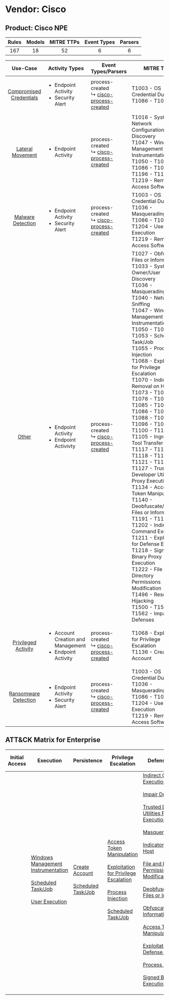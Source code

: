 Vendor: Cisco
=============
Product: Cisco NPE
------------------
| Rules | Models | MITRE TTPs | Event Types | Parsers |
|:-----:|:------:|:----------:|:-----------:|:-------:|
|  167  |   18   |     52     |      6      |    6    |

|                                 Use-Case                                  | Activity Types                                                              | Event Types/Parsers                                                                                   | MITRE TTP                                                                                                                                                                                                                                                                                                                                                                                                                                                                                                                                                                                                                                                                                                                                                                                                                                                                                                                                                                                     | Content                                              |
|:-------------------------------------------------------------------------:| --------------------------------------------------------------------------- | ----------------------------------------------------------------------------------------------------- | --------------------------------------------------------------------------------------------------------------------------------------------------------------------------------------------------------------------------------------------------------------------------------------------------------------------------------------------------------------------------------------------------------------------------------------------------------------------------------------------------------------------------------------------------------------------------------------------------------------------------------------------------------------------------------------------------------------------------------------------------------------------------------------------------------------------------------------------------------------------------------------------------------------------------------------------------------------------------------------------- | ---------------------------------------------------- |
| [Compromised Credentials](../UseCases/usecase_compromised_credentials.md) | <ul><li>Endpoint Activity</li><li>Security Alert</li></ul>                  |  process-created<br> ↳ [cisco-process-created](../Parsers/parserContent_cisco-process-created.md)<br> | T1003 - OS Credential Dumping<br>T1086 - T1086<br>                                                                                                                                                                                                                                                                                                                                                                                                                                                                                                                                                                                                                                                                                                                                                                                                                                                                                                                                            | <ul><li>2 Rules</li></ul>                            |
|        [Lateral Movement](../UseCases/usecase_lateral_movement.md)        | <ul><li>Endpoint Activity</li></ul>                                         |  process-created<br> ↳ [cisco-process-created](../Parsers/parserContent_cisco-process-created.md)<br> | T1016 - System Network Configuration Discovery<br>T1047 - Windows Management Instrumentation<br>T1050 - T1050<br>T1086 - T1086<br>T1196 - T1196<br>T1219 - Remote Access Software<br>                                                                                                                                                                                                                                                                                                                                                                                                                                                                                                                                                                                                                                                                                                                                                                                                         | <ul><li>46 Rules</li></ul><ul><li>3 Models</li></ul> |
|       [Malware Detection](../UseCases/usecase_malware_detection.md)       | <ul><li>Endpoint Activity</li><li>Security Alert</li></ul>                  |  process-created<br> ↳ [cisco-process-created](../Parsers/parserContent_cisco-process-created.md)<br> | T1003 - OS Credential Dumping<br>T1036 - Masquerading<br>T1086 - T1086<br>T1204 - User Execution<br>T1219 - Remote Access Software<br>                                                                                                                                                                                                                                                                                                                                                                                                                                                                                                                                                                                                                                                                                                                                                                                                                                                        | <ul><li>22 Rules</li></ul><ul><li>5 Models</li></ul> |
|                   [Other](../UseCases/usecase_other.md)                   | <ul><li>Endpoint Activity</li><li>Endpoint Activivty</li></ul>              |  process-created<br> ↳ [cisco-process-created](../Parsers/parserContent_cisco-process-created.md)<br> | T1027 - Obfuscated Files or Information<br>T1033 - System Owner/User Discovery<br>T1036 - Masquerading<br>T1040 - Network Sniffing<br>T1047 - Windows Management Instrumentation<br>T1050 - T1050<br>T1053 - Scheduled Task/Job<br>T1055 - Process Injection<br>T1068 - Exploitation for Privilege Escalation<br>T1070 - Indicator Removal on Host<br>T1073 - T1073<br>T1076 - T1076<br>T1085 - T1085<br>T1086 - T1086<br>T1088 - T1088<br>T1096 - T1096<br>T1100 - T1100<br>T1105 - Ingress Tool Transfer<br>T1117 - T1117<br>T1118 - T1118<br>T1121 - T1121<br>T1127 - Trusted Developer Utilities Proxy Execution<br>T1134 - Access Token Manipulation<br>T1140 - Deobfuscate/Decode Files or Information<br>T1191 - T1191<br>T1202 - Indirect Command Execution<br>T1211 - Exploitation for Defense Evasion<br>T1218 - Signed Binary Proxy Execution<br>T1222 - File and Directory Permissions Modification<br>T1496 - Resource Hijacking<br>T1500 - T1500<br>T1562 - Impair Defenses<br> | <ul><li>73 Rules</li></ul><ul><li>4 Models</li></ul> |
|     [Privileged Activity](../UseCases/usecase_privileged_activity.md)     | <ul><li>Account Creation and Management</li><li>Endpoint Activity</li></ul> |  process-created<br> ↳ [cisco-process-created](../Parsers/parserContent_cisco-process-created.md)<br> | T1068 - Exploitation for Privilege Escalation<br>T1136 - Create Account<br>                                                                                                                                                                                                                                                                                                                                                                                                                                                                                                                                                                                                                                                                                                                                                                                                                                                                                                                   | <ul><li>2 Rules</li></ul><ul><li>1 Models</li></ul>  |
|    [Ransomware Detection](../UseCases/usecase_ransomware_detection.md)    | <ul><li>Endpoint Activity</li><li>Security Alert</li></ul>                  |  process-created<br> ↳ [cisco-process-created](../Parsers/parserContent_cisco-process-created.md)<br> | T1003 - OS Credential Dumping<br>T1036 - Masquerading<br>T1086 - T1086<br>T1204 - User Execution<br>T1219 - Remote Access Software<br>                                                                                                                                                                                                                                                                                                                                                                                                                                                                                                                                                                                                                                                                                                                                                                                                                                                        | <ul><li>22 Rules</li></ul><ul><li>5 Models</li></ul> |

ATT&CK Matrix for Enterprise
----------------------------
| Initial Access | Execution                                                                                                                                                                                                                         | Persistence                                                                                                                                | Privilege Escalation                                                                                                                                                                                                                                                                                                  | Defense Evasion                                                                                                                                                                                                                                                                                                                                                                                                                                                                                                                                                                                                                                                                                                                                                                                                                                                                                                                                                                                               | Credential Access                                                                                                                               | Discovery                                                                                                                                                                                                                                        | Lateral Movement | Collection | Command and Control                                                                                                                                   | Exfiltration | Impact                                                                  |
| -------------- | --------------------------------------------------------------------------------------------------------------------------------------------------------------------------------------------------------------------------------- | ------------------------------------------------------------------------------------------------------------------------------------------ | --------------------------------------------------------------------------------------------------------------------------------------------------------------------------------------------------------------------------------------------------------------------------------------------------------------------- | ------------------------------------------------------------------------------------------------------------------------------------------------------------------------------------------------------------------------------------------------------------------------------------------------------------------------------------------------------------------------------------------------------------------------------------------------------------------------------------------------------------------------------------------------------------------------------------------------------------------------------------------------------------------------------------------------------------------------------------------------------------------------------------------------------------------------------------------------------------------------------------------------------------------------------------------------------------------------------------------------------------- | ----------------------------------------------------------------------------------------------------------------------------------------------- | ------------------------------------------------------------------------------------------------------------------------------------------------------------------------------------------------------------------------------------------------ | ---------------- | ---------- | ----------------------------------------------------------------------------------------------------------------------------------------------------- | ------------ | ----------------------------------------------------------------------- |
|                | [Windows Management Instrumentation](https://attack.mitre.org/techniques/T1047)<br><br>[Scheduled Task/Job](https://attack.mitre.org/techniques/T1053)<br><br>[User Execution](https://attack.mitre.org/techniques/T1204)<br><br> | [Create Account](https://attack.mitre.org/techniques/T1136)<br><br>[Scheduled Task/Job](https://attack.mitre.org/techniques/T1053)<br><br> | [Access Token Manipulation](https://attack.mitre.org/techniques/T1134)<br><br>[Exploitation for Privilege Escalation](https://attack.mitre.org/techniques/T1068)<br><br>[Process Injection](https://attack.mitre.org/techniques/T1055)<br><br>[Scheduled Task/Job](https://attack.mitre.org/techniques/T1053)<br><br> | [Indirect Command Execution](https://attack.mitre.org/techniques/T1202)<br><br>[Impair Defenses](https://attack.mitre.org/techniques/T1562)<br><br>[Trusted Developer Utilities Proxy Execution](https://attack.mitre.org/techniques/T1127)<br><br>[Masquerading](https://attack.mitre.org/techniques/T1036)<br><br>[Indicator Removal on Host](https://attack.mitre.org/techniques/T1070)<br><br>[File and Directory Permissions Modification](https://attack.mitre.org/techniques/T1222)<br><br>[Deobfuscate/Decode Files or Information](https://attack.mitre.org/techniques/T1140)<br><br>[Obfuscated Files or Information](https://attack.mitre.org/techniques/T1027)<br><br>[Access Token Manipulation](https://attack.mitre.org/techniques/T1134)<br><br>[Exploitation for Defense Evasion](https://attack.mitre.org/techniques/T1211)<br><br>[Process Injection](https://attack.mitre.org/techniques/T1055)<br><br>[Signed Binary Proxy Execution](https://attack.mitre.org/techniques/T1218)<br><br> | [OS Credential Dumping](https://attack.mitre.org/techniques/T1003)<br><br>[Network Sniffing](https://attack.mitre.org/techniques/T1040)<br><br> | [Network Sniffing](https://attack.mitre.org/techniques/T1040)<br><br>[System Owner/User Discovery](https://attack.mitre.org/techniques/T1033)<br><br>[System Network Configuration Discovery](https://attack.mitre.org/techniques/T1016)<br><br> |                  |            | [Remote Access Software](https://attack.mitre.org/techniques/T1219)<br><br>[Ingress Tool Transfer](https://attack.mitre.org/techniques/T1105)<br><br> |              | [Resource Hijacking](https://attack.mitre.org/techniques/T1496)<br><br> |